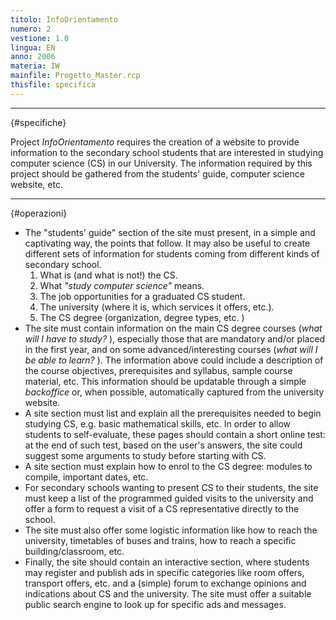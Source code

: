 ```yaml
---
titolo: InfoOrientamento
numero: 2
vestione: 1.0
lingua: EN
anno: 2006
materia: IW
mainfile: Progetto_Master.rcp
thisfile: specifica
---
```


-------
{#specifiche}

Project *InfoOrientamento* requires the creation of a website to provide information to the secondary school students that are interested in studying computer science (CS) in our University. The information required by this project should be gathered from the students' guide, computer science website, etc.

-------
{#operazioni}

- The "students' guide" section of the site must present, in a simple and captivating way, the points that follow. It may also be useful to create different sets of information for students coming from different kinds of secondary school.
   1. What is (and what is not!) the CS.
   2. What *"study computer science"* means.
   3. The job opportunities for a graduated CS student.
   4. The university (where it is, which services it offers, etc.).
   5. The CS degree (organization, degree types, etc. )
- The site must contain information on the main CS degree courses (*what will I have to study?* ), especially those that are mandatory and/or placed in the first year, and on some advanced/interesting courses (*what will I be able to learn?* ). The information above could include a description of the course objectives, prerequisites and syllabus, sample course material, etc. This information should be updatable through a simple *backoffice* or, when possible, automatically captured from the university website.
- A site section must list and explain all the prerequisites needed to begin studying CS, e.g. basic mathematical skills, etc. In order to allow students to self-evaluate, these pages should contain a short online test: at the end of such test, based on the user's answers, the site could suggest some arguments to study before starting with CS.
- A site section must explain how to enrol to the CS degree: modules to compile, important dates, etc.
- For secondary schools wanting to present CS to their students, the site must keep a list of the programmed guided visits to the university and offer a form to request a visit of a CS representative directly to the school.
- The site must also offer some logistic information like how to reach the university, timetables of buses and trains, how to reach a specific building/classroom, etc.
- Finally, the site should contain an interactive section, where students may register and publish ads in specific categories like room offers, transport offers, etc. and a (simple) forum to exchange opinions and indications about CS and the university. The site must offer a suitable public search engine to look up for specific ads and messages.  
